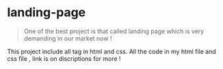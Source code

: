 # landing-page

> One of the best project is that called landing page which is very  demanding in our market now !

This project include all tag in html and css. 
All the code in my html file and css file , link is on discriptions for more !
